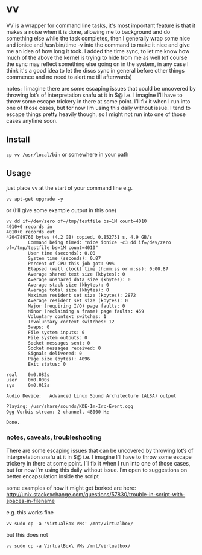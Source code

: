 # vv
VV is a wrapper for command line tasks, it's most important feature is that it makes a noise when it is done, allowing me to background and do something else while the task completes, then I generally wrap some nice and ionice and /usr/bin/time -v into the command to make it nice and give me an idea of how long it took.  I added the time sync, to let me know how much of the above the kernel is trying to hide from me as well (of course the sync may reflect something else going on in the system, in any case I think it's a good idea to let the discs sync in general before other things commence and no need to alert me till afterwards)

notes: I imagine there are some escaping issues that could be uncovered by throwing lot’s of interpretation snafu at it in $@  i.e. I imagine I’ll have to throw some escape trickery in there at some point.  I’ll fix it when I run into one of those cases, but for now I’m using this daily without issue.  I tend to escape things pretty heavily though, so I might not run into one of those cases anytime soon.

## Install
`cp vv /usr/local/bin`
or somewhere in your path

## Usage
just place vv at the start of your command line
e.g.
```
vv apt-get upgrade -y
```
or (I’ll give some example output in this one)

```
vv dd if=/dev/zero of=/tmp/testfile bs=1M count=4010     
4010+0 records in
4010+0 records out
4204789760 bytes (4.2 GB) copied, 0.852751 s, 4.9 GB/s
        Command being timed: "nice ionice -c3 dd if=/dev/zero of=/tmp/testfile bs=1M count=4010"
        User time (seconds): 0.00
        System time (seconds): 0.87
        Percent of CPU this job got: 99%
        Elapsed (wall clock) time (h:mm:ss or m:ss): 0:00.87
        Average shared text size (kbytes): 0
        Average unshared data size (kbytes): 0
        Average stack size (kbytes): 0
        Average total size (kbytes): 0
        Maximum resident set size (kbytes): 2872
        Average resident set size (kbytes): 0
        Major (requiring I/O) page faults: 0
        Minor (reclaiming a frame) page faults: 459
        Voluntary context switches: 1
        Involuntary context switches: 12
        Swaps: 0
        File system inputs: 0
        File system outputs: 0
        Socket messages sent: 0
        Socket messages received: 0
        Signals delivered: 0
        Page size (bytes): 4096
        Exit status: 0

real    0m0.082s
user    0m0.000s
sys     0m0.012s

Audio Device:   Advanced Linux Sound Architecture (ALSA) output

Playing: /usr/share/sounds/KDE-Im-Irc-Event.ogg
Ogg Vorbis stream: 2 channel, 48000 Hz
                                                                                
Done.
```

### notes, caveats, troubleshooting

There are some escaping issues that can be uncovered by throwing lot’s of interpretation snafu at it in $@
i.e. I imagine I’ll have to throw some escape trickery in there at some point.  I’ll fix it when I run into one of those cases, but for now I’m using this daily without issue.
I’m open to suggestions on better encapsulation inside the script

some examples of how it might get borked are here:
http://unix.stackexchange.com/questions/57830/trouble-in-script-with-spaces-in-filename

e.g. this works fine
```
vv sudo cp -a 'VirtualBox VMs' /mnt/virtualbox/
```
but this does not
```
vv sudo cp -a VirtualBox\ VMs /mnt/virtualbox/
```
